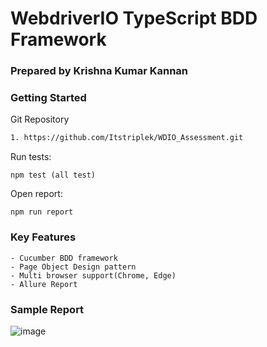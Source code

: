 # WebdriverIO TypeScript BDD Framework

### Prepared by Krishna Kumar Kannan


### Getting Started
Git Repository
```bash
1. https://github.com/Itstriplek/WDIO_Assessment.git
```

Run tests:
```
npm test (all test)
```
Open report:
```
npm run report
```

### Key Features
    - Cucumber BDD framework
    - Page Object Design pattern
    - Multi browser support(Chrome, Edge)
    - Allure Report


### Sample Report
![image](https://user-images.githubusercontent.com/66773365/138797874-7c451167-eccb-493e-8a73-b77966148414.png)
